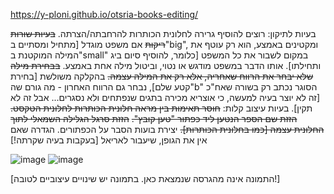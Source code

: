 https://y-ploni.github.io/otsria-books-editing/

בעיות לתיקון:
רוצים להוסיף גרירה לחלונית הכותרות להרחבתה/הצרתה.
~~בעיות שורות ריקות~~
אם משפט מוגדל [מתחיל ומסתיים ב"big", ומקטינים באמצע, הוא רק עוטף את המילה המוקטנת ב"small" במקום לשבור את כל המשפט [כלומר, להוסיף סיום ביג ותחילתו]. אותו הדבר במשפט מודגש או נטוי, וביטול מילה אחת באמצע.
~~בבחירת מילה שלא יבחר את הרווח שאחריה, אלא רק את המילה עצמה.~~
בהקלקה משולשת [בחירת קטע שלם], נבחר גם הרווח האחרון - מה גורם שה"b" הסוגר נכתב רק בשורה שאח"כ [זה לא יוצר בעיה למעשה, כי אוצריא מכירה בתגים שנפתחים ולא נסגרים... אבל זה לא תקין].
בעיות עיצוב קלות:
~~חוסר תאימות בין מראה חלונית הכותרות לחלונית הטקסט.~~
~~הזזת שם הספר הנטען ליד כפתור "טען קובץ".~~
~~הזזת סרגל הגלילה השמאלי לתוך החלונית עצמה [כמו בחלונית הכותרות].~~
יצירת בועות הסבר על הכפתורים.
הגדרה שאם אין את הגופן, שיעבור לאריאל [בעקבות בעיה שקרתה!]


![image](https://github.com/user-attachments/assets/a0413794-30a4-4750-8268-9d56ace1b49b)
![image](https://github.com/user-attachments/assets/a51c5905-ff50-4b9f-9648-e284a668c32b)

[התמונה אינה מהגרסה שנמצאת כאן. בתמונה יש שינויים עיצוביים לטובה!]
